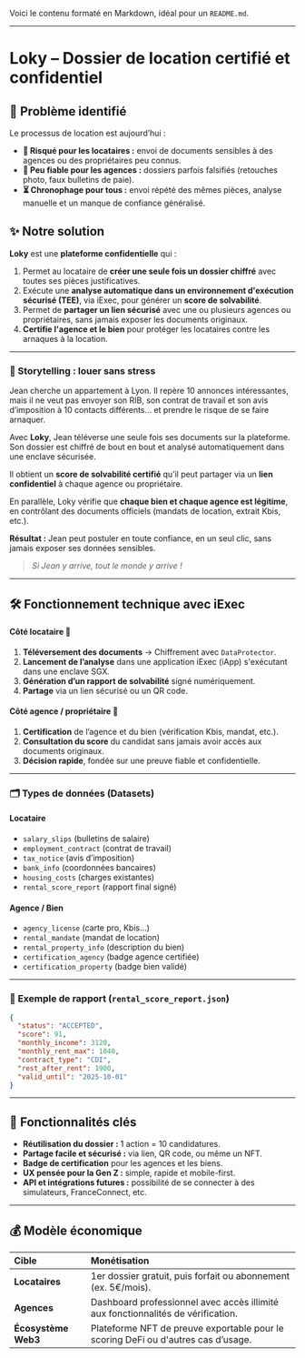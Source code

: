 Voici le contenu formaté en Markdown, idéal pour un `README.md`.

-----

# Loky – Dossier de location certifié et confidentiel

## 🎯 Problème identifié

Le processus de location est aujourd’hui :

  * **🚨 Risqué pour les locataires :** envoi de documents sensibles à des agences ou des propriétaires peu connus.
  * **🤔 Peu fiable pour les agences :** dossiers parfois falsifiés (retouches photo, faux bulletins de paie).
  * **⏳ Chronophage pour tous :** envoi répété des mêmes pièces, analyse manuelle et un manque de confiance généralisé.

## ✨ Notre solution

**Loky** est une **plateforme confidentielle** qui :

1.  Permet au locataire de **créer une seule fois un dossier chiffré** avec toutes ses pièces justificatives.
2.  Exécute une **analyse automatique dans un environnement d'exécution sécurisé (TEE)**, via iExec, pour générer un **score de solvabilité**.
3.  Permet de **partager un lien sécurisé** avec une ou plusieurs agences ou propriétaires, sans jamais exposer les documents originaux.
4.  **Certifie l'agence et le bien** pour protéger les locataires contre les arnaques à la location.

-----

### 📖 Storytelling : louer sans stress

Jean cherche un appartement à Lyon. Il repère 10 annonces intéressantes, mais il ne veut pas envoyer son RIB, son contrat de travail et son avis d’imposition à 10 contacts différents… et prendre le risque de se faire arnaquer.

Avec **Loky**, Jean téléverse une seule fois ses documents sur la plateforme. Son dossier est chiffré de bout en bout et analysé automatiquement dans une enclave sécurisée.

Il obtient un **score de solvabilité certifié** qu’il peut partager via un **lien confidentiel** à chaque agence ou propriétaire.

En parallèle, Loky vérifie que **chaque bien et chaque agence est légitime**, en contrôlant des documents officiels (mandats de location, extrait Kbis, etc.).

**Résultat :** Jean peut postuler en toute confiance, en un seul clic, sans jamais exposer ses données sensibles.

> *Si Jean y arrive, tout le monde y arrive \!*

-----

## 🛠️ Fonctionnement technique avec iExec

#### Côté locataire 👤

1.  **Téléversement des documents** → Chiffrement avec `DataProtector`.
2.  **Lancement de l’analyse** dans une application iExec (iApp) s'exécutant dans une enclave SGX.
3.  **Génération d’un rapport de solvabilité** signé numériquement.
4.  **Partage** via un lien sécurisé ou un QR code.

#### Côté agence / propriétaire 🏢

1.  **Certification** de l’agence et du bien (vérification Kbis, mandat, etc.).
2.  **Consultation du score** du candidat sans jamais avoir accès aux documents originaux.
3.  **Décision rapide**, fondée sur une preuve fiable et confidentielle.

-----

### 🗂️ Types de données (Datasets)

#### Locataire

  * `salary_slips` (bulletins de salaire)
  * `employment_contract` (contrat de travail)
  * `tax_notice` (avis d’imposition)
  * `bank_info` (coordonnées bancaires)
  * `housing_costs` (charges existantes)
  * `rental_score_report` (rapport final signé)

#### Agence / Bien

  * `agency_license` (carte pro, Kbis…)
  * `rental_mandate` (mandat de location)
  * `rental_property_info` (description du bien)
  * `certification_agency` (badge agence certifiée)
  * `certification_property` (badge bien validé)

-----

### 📄 Exemple de rapport (`rental_score_report.json`)

```json
{
  "status": "ACCEPTED",
  "score": 91,
  "monthly_income": 3120,
  "monthly_rent_max": 1040,
  "contract_type": "CDI",
  "rest_after_rent": 1900,
  "valid_until": "2025-10-01"
}
```

-----

## 🚀 Fonctionnalités clés

  * **Réutilisation du dossier :** 1 action = 10 candidatures.
  * **Partage facile et sécurisé :** via lien, QR code, ou même un NFT.
  * **Badge de certification** pour les agences et les biens.
  * **UX pensée pour la Gen Z :** simple, rapide et mobile-first.
  * **API et intégrations futures :** possibilité de se connecter à des simulateurs, FranceConnect, etc.

-----

## 💰 Modèle économique

| Cible | Monétisation |
| :--- | :--- |
| **Locataires** | 1er dossier gratuit, puis forfait ou abonnement (ex. 5€/mois). |
| **Agences** | Dashboard professionnel avec accès illimité aux fonctionnalités de vérification. |
| **Écosystème Web3** | Plateforme NFT de preuve exportable pour le scoring DeFi ou d'autres cas d’usage. |
